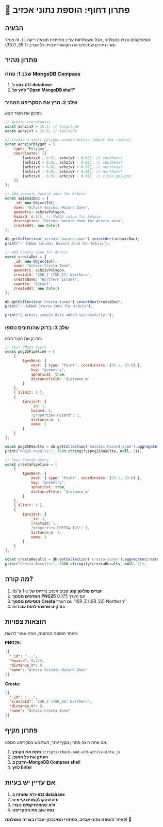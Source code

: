 # 🚨 פתרון דחוף: הוספת נתוני אכזיב

## הבעיה

האינדקסים נוצרו בהצלחה, אבל השאילתות עדיין מחזירות תוצאה ריקה `[]`. זה אומר שאין נתונים שמכסים את הקואורדינטות של אכזיב (35.1, 33.0).

## פתרון מהיר

### שלב 1: פתח MongoDB Compass
1. **נווט ל-`GIS` database**
2. **לחץ על "Open MongoDB shell"**

### שלב 2: הרץ את הסקריפט המהיר

הדבק את הקוד הבא:

```javascript
// Achziv coordinates
const achzivX = 35.1; // longitude
const achzivY = 33.0; // latitude

// Create a small polygon around Achziv (about 1km radius)
const achzivPolygon = {
    type: "Polygon",
    coordinates: [[
        [achzivX - 0.01, achzivY - 0.01], // southwest
        [achzivX + 0.01, achzivY - 0.01], // southeast
        [achzivX + 0.01, achzivY + 0.01], // northeast
        [achzivX - 0.01, achzivY + 0.01], // northwest
        [achzivX - 0.01, achzivY - 0.01]  // close polygon
    ]]
};

// Add seismic hazard zone for Achziv
const seismicDoc = {
    _id: new ObjectId(),
    name: "Achziv Seismic Hazard Zone",
    geometry: achzivPolygon,
    hazard: 0.175, // PNG25 value for Achziv
    description: "Seismic hazard zone for Achziv area",
    createdAt: new Date()
};

db.getCollection('seismic-hazard-zone').insertOne(seismicDoc);
print("✅ Added seismic hazard zone for Achziv");

// Add Cresta zone for Achziv
const crestaDoc = {
    _id: new ObjectId(),
    name: "Achziv Cresta Zone",
    geometry: achzivPolygon,
    crestaId: "ISR_Z (ISR_22) Northern",
    crestaName: "Northern Israel",
    country: "Israel",
    createdAt: new Date()
};

db.getCollection('cresta-zones').insertOne(crestaDoc);
print("✅ Added Cresta zone for Achziv");

print("🎉 Achziv sample data added successfully!");
```

### שלב 3: בדוק שהנתונים נוספו

הדבק את הקוד הבא:

```javascript
// Test PNG25 query
const png25Pipeline = [
    {
        $geoNear: {
            near: { type: "Point", coordinates: [35.1, 33.0] },
            key: "geometry",
            spherical: true,
            distanceField: "distance_m"
        }
    },
    { $limit: 1 },
    { 
        $project: { 
            _id: 1, 
            hazard: 1,
            "properties.Hazard": 1,
            distance_m: 1,
            name: 1
        } 
    }
];

const png25Results = db.getCollection('seismic-hazard-zone').aggregate(png25Pipeline).toArray();
print("PNG25 Results:", JSON.stringify(png25Results, null, 2));

// Test Cresta query
const crestaPipeline = [
    {
        $geoNear: {
            near: { type: "Point", coordinates: [35.1, 33.0] },
            key: "geometry",
            spherical: true,
            distanceField: "distance_m"
        }
    },
    { $limit: 1 },
    { 
        $project: { 
            _id: 1, 
            crestaId: 1,
            "properties.CRESTA_ID1": 1,
            distance_m: 1,
            name: 1
        } 
    }
];

const crestaResults = db.getCollection('cresta-zones').aggregate(crestaPipeline).toArray();
print("Cresta Results:", JSON.stringify(crestaResults, null, 2));
```

## מה קורה?

1. **יוצרים פוליגון קטן** סביב אכזיב (רדיוס של כ-1 ק"מ)
2. **מוסיפים מסמך PNG25** עם הערך 0.175
3. **מוסיפים מסמך Cresta** עם הערך "ISR_Z (ISR_22) Northern"
4. **בודקים שהשאילתות עובדות**

## תוצאות צפויות

לאחר הוספת הנתונים, אתה אמור לראות:

**PNG25:**
```json
[{
  "_id": "...",
  "hazard": 0.175,
  "distance_m": 0,
  "name": "Achziv Seismic Hazard Zone"
}]
```

**Cresta:**
```json
[{
  "_id": "...",
  "crestaId": "ISR_Z (ISR_22) Northern",
  "distance_m": 0,
  "name": "Achziv Cresta Zone"
}]
```

## פתרון מקיף

אם אתה רוצה פתרון מקיף יותר, השתמש בסקריפט המלא:

1. **פתח את הקובץ** `scripts/check-and-add-achziv-data.js`
2. **העתק את כל התוכן**
3. **הדבק ב-MongoDB Compass shell**
4. **לחץ Enter**

## אם עדיין יש בעיות

1. **ודא שאתה ב-`GIS` database**
2. **ודא שהקולקשנים קיימים**
3. **ודא שהאינדקסים נוצרו**
4. **נסה שוב את הסקריפט**

**לאחר הוספת נתוני אכזיב, כפתורי הסינכרון יעבדו בצורה מושלמת!** 🎯
